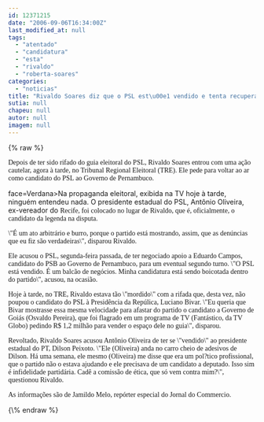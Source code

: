 ```yaml
---
id: 12371215
date: "2006-09-06T16:34:00Z"
last_modified_at: null
tags:
  - "atentado"
  - "candidatura"
  - "esta"
  - "rivaldo"
  - "roberta-soares"
categories:
  - "noticias"
title: "Rivaldo Soares diz que o PSL est\u00e1 vendido e tenta recuperar a candidatura perdida"
sutia: null
chapeu: null
autor: null
imagem: null
---
```

{\% raw %}
<p><P><FONT face=Verdana>Depois de ter sido rifado do guia eleitoral do PSL, Rivaldo Soares entrou com uma ação cautelar, agora à tarde, no Tribunal Regional Eleitoral (TRE). Ele pede para voltar ao ar como candidato do PSL ao Governo de Pernambuco.</FONT></P></p>
<p><P><FONT</p>
<p> face=Verdana>Na propaganda eleitoral, exibida na TV hoje à tarde, ninguém entendeu nada. O presidente estadual do PSL, Antônio Oliveira, ex-vereador do </FONT><FONT face=Verdana>Recife, foi colocado no lugar de Rivaldo, que é, oficialmente, o candidato da legenda na disputa.</FONT></P></p>
<p><P><FONT face=Verdana>\"É um ato arbitrário e burro, porque o partido está mostrando, assim, que as denúncias que eu fiz são verdadeiras\", disparou Rivaldo.</FONT></P></p>
<p><P><FONT face=Verdana>Ele acusou o PSL, segunda-feira passada, de ter negociado apoio a Eduardo Campos, candidato do PSB ao Governo de Pernambuco, para um eventual segundo turno. \"O PSL está vendido. É um balcão de negócios. Minha candidatura está sendo boicotada dentro do partido\", acusou, na ocasião.</FONT></P></p>
<p><P><FONT face=Verdana>Hoje à tarde, no TRE, Rivaldo estava tão \"mordido\" com a rifada que, desta vez, não poupou o candidato do PSL à Presidência da Repúlica, Luciano Bivar. \"Eu queria que Bivar mostrasse essa mesma velocidade para afastar do partido o candidato a Governo de Goiás (Osvaldo Pereira), que foi flagrado em um programa de TV (Fantástico, da TV Globo) pedindo R$ 1,2 milhão para vender o espaço dele no guia\", disparou.</FONT></P></p>
<p><P><FONT face=Verdana>Revoltado, Rivaldo Soares acusou Antônio Oliveira de ter se \"vendido\" ao presidente estadual do PT, Dilson Peixoto. \"Ele (Oliveira) anda no carro cheio de adesivos de Dilson. Há uma semana, ele mesmo (Oliveira) me disse que era um pol?tico profissional, que o partido não o estava ajudando e ele precisava de um candidato a deputado. Isso sim é infidelidade partidária. Cadê a comissão de ética, que só vem contra mim?\", questionou Rivaldo.</FONT></P><FONT face=Verdana></p>
<p><P>As informações são de Jamildo Melo, repórter especial do Jornal do Commercio.</P></FONT> </p>
{\% endraw %}